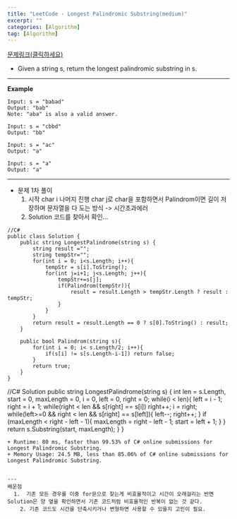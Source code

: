 ```yaml
---
title: "LeetCode - Longest Palindromic Substring(medium)"
excerpt: ""
categories: [Algorithm]
tag: [Algorithm]
---
```

[문제링크(클릭하세요)](https://leetcode.com/problems/longest-palindromic-substring/submissions/)
+ Given a string s, return the longest palindromic substring in s.
---
**Example**
```
Input: s = "babad"
Output: "bab"
Note: "aba" is also a valid answer.

Input: s = "cbbd"
Output: "bb"

Input: s = "ac"
Output: "a"

Input: s = "a"
Output: "a"
```
---
+ 문제 1차 풀이
  1. 시작 char i 나머지 진행 char j로 char을 포함하면서 Palindrom이면 길이 저장하며 문자열을 다 도는 방식 -> 시간초과에러
  2. Solution 코드를 찾아서 확인...
```
//C#
public class Solution {
    public string LongestPalindrome(string s) {
        string result ="";
        string tempStr="";
        for(int i = 0; i<s.Length; i++){
            tempStr = s[i].ToString();
            for(int j=i+1; j<s.Length; j++){
                tempStr+=s[j];
                if(Palindrom(tempStr)){
                    result = result.Length > tempStr.Length ? result : tempStr;
                }
            }
        }
        return result = result.Length == 0 ? s[0].ToString() : result;
    }

    public bool Palindrom(string s){
        for(int i = 0; i< s.Length/2; i++){
            if(s[i] != s[s.Length-i-1]) return false;
        }
        return true;
    }
}
```
//C# Solution
    public string LongestPalindrome(string s) {
        int len = s.Length, start = 0, maxLength = 0, i = 0, left = 0, right = 0;
        while(i < len){
            left = i - 1;
            right = i + 1;
            while(right < len && s[right] == s[i]) right++;
            i = right;
            while(left>=0 && right < len && s[right] == s[left]){
                left--;
                right++;
            }
            if (maxLength < right - left - 1){
                maxLength = right - left - 1;
                start = left + 1;
            }
        }
        return s.Substring(start, maxLength);
    }
}
```
+ Runtime: 80 ms, faster than 99.53% of C# online submissions for Longest Palindromic Substring.
+ Memory Usage: 24.5 MB, less than 85.06% of C# online submissions for Longest Palindromic Substring.


---
배운점
  1.  기존 모든 경우를 이중 for문으로 찾는게 비효율적이고 시간이 오래걸리는 반면 Solution은 양 옆을 확인하면서 기존 코드처럼 비효율적인 반복이 없는 것 같다.
	2. 기존 코드도 시간을 단축시키거나 변형하면 사용할 수 있을지 고민이 필요.